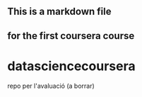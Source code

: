 ## This is a markdown file
## for the first coursera course

datasciencecoursera
===================

repo per l'avaluació (a borrar)

